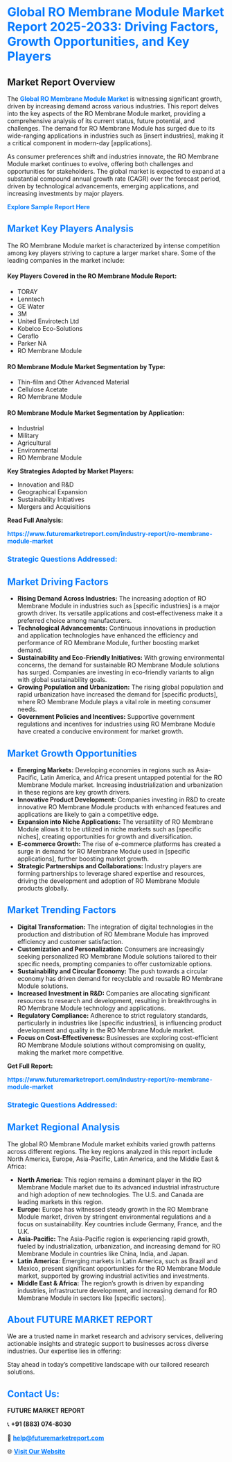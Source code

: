 <h1 style="color: #007BFF;">Global RO Membrane Module Market Report 2025-2033: Driving Factors, Growth Opportunities, and Key Players</h1>

<section id="overview">
<h2>Market Report Overview</h2>
<p>The <a href="https://www.futuremarketreport.com/industry-report/ro-membrane-module-market" style="color: #007BFF; text-decoration: none;"><strong>Global RO Membrane Module Market</strong></a> is witnessing significant growth, driven by increasing demand across various industries. This report delves into the key aspects of the RO Membrane Module market, providing a comprehensive analysis of its current status, future potential, and challenges. The demand for RO Membrane Module has surged due to its wide-ranging applications in industries such as [insert industries], making it a critical component in modern-day [applications].</p>
<p>As consumer preferences shift and industries innovate, the RO Membrane Module market continues to evolve, offering both challenges and opportunities for stakeholders. The global market is expected to expand at a substantial compound annual growth rate (CAGR) over the forecast period, driven by technological advancements, emerging applications, and increasing investments by major players.</p>
</section>

<section id="overview">
<p><a href="https://www.futuremarketreport.com/request-sample/reportId=97462" style="color: #007BFF; text-decoration: none;"><strong>Explore Sample Report Here</strong></a></p>
</section>

<section id="key-players">
<h2 style="color: #007BFF;">Market Key Players Analysis</h2>
<p>The RO Membrane Module market is characterized by intense competition among key players striving to capture a larger market share. Some of the leading companies in the market include:</p>
<h4>Key Players Covered in the RO Membrane Module Report:</h4>
<ul><li>TORAY</li><li>Lenntech</li><li>GE Water</li><li>3M</li><li>United Envirotech Ltd</li><li>Kobelco Eco-Solutions</li><li>Ceraflo</li><li>Parker NA</li><li>RO Membrane Module</li></ul>
<h4>RO Membrane Module Market Segmentation by Type:</h4>
<ul><li>Thin-film and Other Advanced Material</li><li>Cellulose Acetate</li><li>RO Membrane Module</li></ul>

<h4>RO Membrane Module Market Segmentation by Application:</h4>
<ul><li>Industrial</li><li>Military</li><li>Agricultural</li><li>Environmental</li><li>RO Membrane Module</li></ul>
<p><strong>Key Strategies Adopted by Market Players:</strong></p>
<ul>
<li>Innovation and R&D</li>
<li>Geographical Expansion</li>
<li>Sustainability Initiatives</li>
<li>Mergers and Acquisitions</li>
</ul>
</section>

<section>
<p><strong>Read Full Analysis: </strong></p><a href="https://www.futuremarketreport.com/industry-report/ro-membrane-module-market" style="color: #007BFF; text-decoration: none;"><strong>https://www.futuremarketreport.com/industry-report/ro-membrane-module-market</strong></a>
<h3 style="color: #007BFF;">Strategic Questions Addressed:</h3>
</section>

<section id="driving-factors">
<h2 style="color: #007BFF;">Market Driving Factors</h2>
<ul>
<li><strong>Rising Demand Across Industries:</strong> The increasing adoption of RO Membrane Module in industries such as [specific industries] is a major growth driver. Its versatile applications and cost-effectiveness make it a preferred choice among manufacturers.</li>
<li><strong>Technological Advancements:</strong> Continuous innovations in production and application technologies have enhanced the efficiency and performance of RO Membrane Module, further boosting market demand.</li>
<li><strong>Sustainability and Eco-Friendly Initiatives:</strong> With growing environmental concerns, the demand for sustainable RO Membrane Module solutions has surged. Companies are investing in eco-friendly variants to align with global sustainability goals.</li>
<li><strong>Growing Population and Urbanization:</strong> The rising global population and rapid urbanization have increased the demand for [specific products], where RO Membrane Module plays a vital role in meeting consumer needs.</li>
<li><strong>Government Policies and Incentives:</strong> Supportive government regulations and incentives for industries using RO Membrane Module have created a conducive environment for market growth.</li>
</ul>
</section>

<section id="growth-opportunities">
<h2 style="color: #007BFF;">Market Growth Opportunities</h2>
<ul>
<li><strong>Emerging Markets:</strong> Developing economies in regions such as Asia-Pacific, Latin America, and Africa present untapped potential for the RO Membrane Module market. Increasing industrialization and urbanization in these regions are key growth drivers.</li>
<li><strong>Innovative Product Development:</strong> Companies investing in R&D to create innovative RO Membrane Module products with enhanced features and applications are likely to gain a competitive edge.</li>
<li><strong>Expansion into Niche Applications:</strong> The versatility of RO Membrane Module allows it to be utilized in niche markets such as [specific niches], creating opportunities for growth and diversification.</li>
<li><strong>E-commerce Growth:</strong> The rise of e-commerce platforms has created a surge in demand for RO Membrane Module used in [specific applications], further boosting market growth.</li>
<li><strong>Strategic Partnerships and Collaborations:</strong> Industry players are forming partnerships to leverage shared expertise and resources, driving the development and adoption of RO Membrane Module products globally.</li>
</ul>
</section>

<section id="trending-factors">
<h2 style="color: #007BFF;">Market Trending Factors</h2>
<ul>
<li><strong>Digital Transformation:</strong> The integration of digital technologies in the production and distribution of RO Membrane Module has improved efficiency and customer satisfaction.</li>
<li><strong>Customization and Personalization:</strong> Consumers are increasingly seeking personalized RO Membrane Module solutions tailored to their specific needs, prompting companies to offer customizable options.</li>
<li><strong>Sustainability and Circular Economy:</strong> The push towards a circular economy has driven demand for recyclable and reusable RO Membrane Module solutions.</li>
<li><strong>Increased Investment in R&D:</strong> Companies are allocating significant resources to research and development, resulting in breakthroughs in RO Membrane Module technology and applications.</li>
<li><strong>Regulatory Compliance:</strong> Adherence to strict regulatory standards, particularly in industries like [specific industries], is influencing product development and quality in the RO Membrane Module market.</li>
<li><strong>Focus on Cost-Effectiveness:</strong> Businesses are exploring cost-efficient RO Membrane Module solutions without compromising on quality, making the market more competitive.</li>
</ul>
</section>

<section>
<p><strong>Get Full Report: </strong></p><a href="https://www.futuremarketreport.com/industry-report/ro-membrane-module-market" style="color: #007BFF; text-decoration: none;"><strong>https://www.futuremarketreport.com/industry-report/ro-membrane-module-market</strong></a>
<h3 style="color: #007BFF;">Strategic Questions Addressed:</h3>
</section>


<section id="regional-analysis">
<h2 style="color: #007BFF;">Market Regional Analysis</h2>
<p>The global RO Membrane Module market exhibits varied growth patterns across different regions. The key regions analyzed in this report include North America, Europe, Asia-Pacific, Latin America, and the Middle East & Africa:</p>
<ul>
<li><strong>North America:</strong> This region remains a dominant player in the RO Membrane Module market due to its advanced industrial infrastructure and high adoption of new technologies. The U.S. and Canada are leading markets in this region.</li>
<li><strong>Europe:</strong> Europe has witnessed steady growth in the RO Membrane Module market, driven by stringent environmental regulations and a focus on sustainability. Key countries include Germany, France, and the U.K.</li>
<li><strong>Asia-Pacific:</strong> The Asia-Pacific region is experiencing rapid growth, fueled by industrialization, urbanization, and increasing demand for RO Membrane Module in countries like China, India, and Japan.</li>
<li><strong>Latin America:</strong> Emerging markets in Latin America, such as Brazil and Mexico, present significant opportunities for the RO Membrane Module market, supported by growing industrial activities and investments.</li>
<li><strong>Middle East & Africa:</strong> The region’s growth is driven by expanding industries, infrastructure development, and increasing demand for RO Membrane Module in sectors like [specific sectors].</li>
</ul>
</section>

<footer>
<h2 style="color: #007BFF;">About FUTURE MARKET REPORT</h2>
<p>We are a trusted name in market research and advisory services, delivering actionable insights and strategic support to businesses across diverse industries. Our expertise lies in offering:</p>

<p>Stay ahead in today’s competitive landscape with our tailored research solutions.</p>

<h2 style="color: #007BFF;">Contact Us:</h2>
<p><strong>FUTURE MARKET REPORT</strong></p>
<p>📞 <strong>+91 (883) 074-8030</strong></p>
<p>📧 <strong><a href="mailto:help@futuremarketreport.com" style="color: #007BFF;">help@futuremarketreport.com</a></strong></p>
<p>🌐 <strong><a href="https://www.futuremarketreport.com/" style="color: #007BFF;">Visit Our Website</a></strong></p>
</footer>